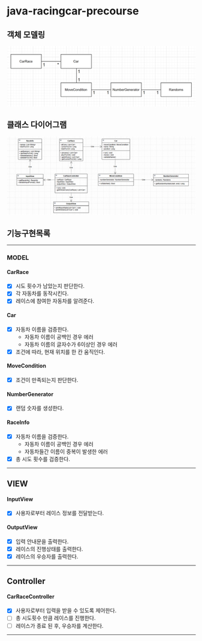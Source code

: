 # java-racingcar-precourse

## 객체 모델링
![img.png](images/model.png)
## 클래스 다이어그램
![img.png](images/class_diagram.png)

## 기능구현목록

---
### MODEL
#### CarRace
- [x] 시도 횟수가 남았는지 판단한다.
- [x] 각 자동차를 동작시킨다.
- [x] 레이스에 참여한 자동차를 알려준다.
#### Car
- [x] 자동차 이름을 검증한다.
  - 자동차 이름이 공백인 경우 에러
  - 자동차 이름의 글자수가 6이상인 경우 에러
- [x] 조건에 따라, 현재 위치를 한 칸 움직인다.
#### MoveCondition
- [x] 조건이 만족되는지 판단한다.
#### NumberGenerator
- [x] 랜덤 숫자를 생성한다.
#### RaceInfo
- [x] 자동차 이름을 검증한다.
  - 자동차 이름이 공백인 경우 에러
  - 자동차들간 이름이 중복이 발생한 에러
- [x] 총 시도 횟수를 검증한다.

---
## VIEW
#### InputView
- [x] 사용자로부터 레이스 정보를 전달받는다.

#### OutputView
- [x] 입력 안내문을 출력한다.
- [x] 레이스의 진행상태를 출력한다.
- [x] 레이스의 우승자를 출력한다.

---
##  Controller
#### CarRaceController
-  [x] 사용자로부터 입력을 받을 수 있도록 제어한다.
-  [ ] 총 시도횟수 만큼 레이스를 진행한다.
-  [ ] 레이스가 종료 된 후, 우승자를 계산한다. 
---